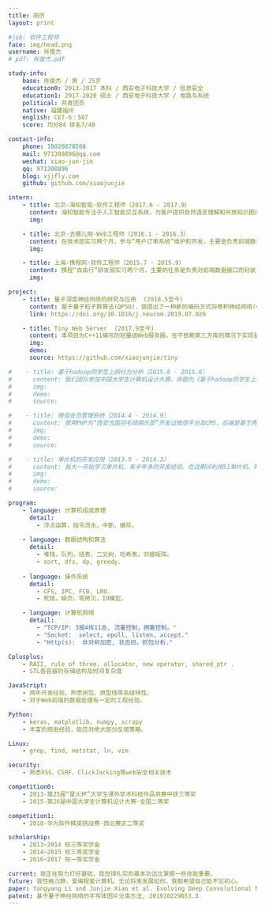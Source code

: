 ```yaml
---
title: 简历
layout: print

#job: 软件工程师
face: img/head.png
username: 肖俊杰
# pdf: 肖俊杰.pdf

study-info:
    base: 肖俊杰 / 男 / 25岁
    education0: 2013-2017 本科 / 西安电子科技大学 / 信息安全
    education1: 2017-2020 硕士 / 西安电子科技大学 / 电路与系统
    political: 共青团员
    native: 福建福州
    english: CET-6：507
    score: 均分84 排名7/40

contact-info:
    phone: 18020878508
    mail: 971308896@qq.com
    wechat: xiao-jun-jie
    qq: 971308896
    blog: xjjfly.com
    github: github.com/xiaojunjie

intern:
    - title: 北京-海知智能·软件工程师（2017.6 - 2017.9）
      content: 海知智能专注于人工智能交互系统，为客户提供自然语言理解和开放知识图谱的技术接口。我负责数据的爬取、清洗、入库工作，对各种反爬策略有深入的了解，能够处理复杂数据。最后还对爬虫框架Scrapy进行改进，更好地满足公司的业务需求。
      img:

    - title: 北京-去哪儿网·Web工程师（2016.1 - 2016.3）
      content: 在技术部实习两个月，参与“用户订单系统”维护和开发，主要是负责前端数据处理，用avalon重构前端模块，完成“用户订单系统”的升级。实习期间，我的编程能力能到了很大的提高，能够独立解决一些复杂的web工程问题。
      img:

    - title: 上海-携程网·软件工程师（2015.7 - 2015.9）
      content: 携程“自由行”研发部实习两个月，主要的任务是负责对前端数据接口的封装，基于nodejs的事件驱动模型进行数据处理。这期间我对MVC架构有深入的了解，并学会了团队合作开发和企业级应用的发布、更新及维护。
      img:

project:
    - title: 量子深度神经网络的研究与应用  (2018.5至今)
      content: 基于量子粒子群算法(QPSO)，我提出了一种新的编码方式将卷积神经网络(CNN)映射于QPSO的搜索空间中，通过改进的量子搜索策略使计算机能快速地自动化构建合适的CNN结构来处理不同的图像分类任务，其中的创新点于全程无需人工经验的干涉，并且充分发挥了量子的不确定性以降低计算代价。这是第一个用粒子群算法来构建CNN结构的完全自动化算法。
      link: https://doi.org/10.1016/j.neucom.2019.07.026

    - title: Tiny Web Server  (2017.9至今)
      content: 本项目为C++11编写的轻量级Web服务器，在不依赖第三方库的情况下实现基础的功能，包括使用有限状态机解析get请求，处理静态资源，实现异步日志，等等。主线程负责accept请求，线程池负责处理，线程皆基于Reactor模式，使用Epoll水平触发的IO多路复用技术，将阻塞点放在监控socket的epoll_wait调用上，通过事件驱动实现了线程的异步唤醒。
      img:
      demo:
      source: https://github.com/xiaojunjie/tiny

#    - title: 基于hadoop的学生上网行为分析（2015.6 - 2015.8）
#      content: 我们团队参加中国大学生计算机设计大赛，命题为《基于hadoop的学生上网行为分析》。我是负责数据可视化创新设计，不拘泥于传统单调的图表，而是采用地图插件，使后端数据动态展现出来。在数据处理上，通过封装前端的数据接口，完美地实现了前后端对接。通过这个项目使我对大量数据的交互处理以及数据可视化有进一步了解。
#      img:
#      demo:
#      source:

#    - title: 微信会员管理系统（2014.4 - 2014.9）
#      content: 使用PHP为“西安方圆羽毛球俱乐部”开发过微信平台及CMS，后端是基于角色的访问控制，定时自动更新比赛安排，通过微信平台向会员推送，后端通过数据统计分析，把报名结果呈现给管理员。系统在传统的MVC架构上提出了改进方案，以微信平台作为视图层，使系统跟微信平台更好地对接，降低系统的耦合度。
#      img:
#      demo:
#      source:

#    - title: 单片机的开发应用（2013.9 - 2014.3）
#      content: 我大一开始学习单片机，有半年多的开发经验。在这期间利用51单片机、时钟芯片、LCD显示屏制做了一个智能电子表，集成温度测控、智能报警等功能。后续我又做了一个“光立方”，用125个LED搭成一个立方体，通过C语言能使立方体呈现许多变化图形。
#      img:
#      demo:
#      source:

program:
    - language: 计算机组成原理
      detail:
        - 浮点运算，指令流水，中断，缓存。
    
    - language: 数据结构和算法
      detail:
        - 堆栈，队列，琏表，二叉树，哈希表，邻接矩阵。
        - sort, dfs, dp, greedy.
    
    - language: 操作系统
      detail:
        - CFS, IPC, FCB, LRU.
        - 死锁，缺页，零拷贝，IO模型。

    - language: 计算机网络
      detail:
        - "TCP/IP: 3握4挥11态, 流量控制，拥塞控制。"
        - "Socket:  select, epoll, listen, accept."
        - "Http(s):  非对称加密, 状态码，抓包分析."

Cplusplus:
    - RAII, rule of three, allocator, new operator, shared_ptr .
    - STL各容器的存储结构及时间复杂度

JavaScript:
    - 两年开发经验，熟悉闭包、原型琏等高级特性。
    - 对于Web前端的数据处理有一定的工程经验。

Python:
    - keras, matplotlib, numpy, scrapy
    - 丰富的爬虫经验，能应对绝大部分反爬策略。

Linux:
    - grep, find, netstat, ln, vim

security:
    - 熟悉XSS、CSRF、ClickJacking等web安全相关技术

competition0:
    - 2013-第25届“星火杯”大学生课外学术科技作品竞赛中获三等奖
    - 2015-第26届中国大学生计算机设计大赛·全国二等奖

competition1:
    - 2018-华为软件精英挑战赛·西北赛区二等奖

scholarship:
    - 2013~2014 校三等奖学金
    - 2014~2015 校三等奖学金
    - 2016~2017 校一等奖学金

current: 我正在努力打好基础，我觉得扎实的基本功远比掌握一些技能重要。
future: 我性格沉静，爱编程爱计算机。无论将来发展如何，我都希望自己能不忘初心。
paper: Yangyang Li and Junjie Xiao et al. Evolving Deep Convolutional Neural Networks by Quantum Behaved Particle Swarm Optimization with Binary Encoding for Image Classification, Neurocomputing, 2019, 10.1016/j.neucom.2019.07.026.
patent: 基于量子神经网络的手写体图片分类方法, 201910229053.3
---
```

